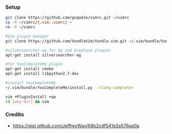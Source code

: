 ### Setup

```bash
git clone https://github.com/goqadze/vimrc.git ~/vimrc
cp -R ~/vimrc/{.vim,.vimrc} ~
rm -R ~/vimrc 

#Vim plugin manager
git clone https://github.com/VundleVim/Vundle.vim.git ~/.vim/bundle/Vundle.vim

#silversearcher-ag for Ag and Greplace plugins
apt-get install silversearcher-ag

#for YouCompleteMe plugin
apt-get install cmake
apt-get install libpython2.7-dev

#install YouCompleteMe
~/.vim/bundle/YouCompleteMe/install.py --clang-completer 

vim +PluginInstall +qa
cd [any-dir] && vim
```

### Credits 
  * https://gist.github.com/JeffreyWay/68b2cdf541e2e576aa0a
